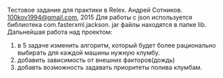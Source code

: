 Тестовое задание для практики в Relex. Андрей Сотников. 100kov1994@gmail.com, 2015
Для работы с json используется библиотека com.fasterxml.jackson. jar файлы находятся в папке lib.
Дальнейшая работа над проектом:
1) в 5 задаче изменить алгоритм, который будет более рационально выбирать для каждой машины нужную клумбу.
2) добавить зависимость от внешних факторов(дождь)
3) добавть возможность задавать приоритеты полива клумбам.
